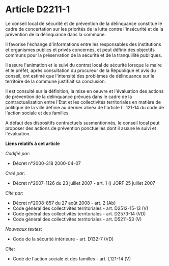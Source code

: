 # Article D2211-1

Le conseil local de sécurité et de prévention de la délinquance constitue le cadre de concertation sur les priorités de la
lutte contre l'insécurité et de la prévention de la délinquance dans la commune. 

Il favorise l'échange d'informations entre les responsables des institutions et organismes publics et privés concernés, et
peut définir des objectifs communs pour la préservation de la sécurité et de la tranquillité publiques. 

Il assure l'animation et le suivi du contrat local de sécurité lorsque le maire et le préfet, après consultation du procureur
de la République et avis du conseil, ont estimé que l'intensité des problèmes de délinquance sur le territoire de la commune
justifiait sa conclusion. 

Il est consulté sur la définition, la mise en oeuvre et l'évaluation des actions de prévention de la délinquance prévues dans
le cadre de la contractualisation entre l'Etat et les collectivités territoriales en matière de politique de la ville définie
au dernier alinéa de l'article L. 121-14 du code de l'action sociale et des familles.

A défaut des dispositifs contractuels susmentionnés, le conseil local peut proposer des actions de prévention ponctuelles
dont il assure le suivi et l'évaluation.

**Liens relatifs à cet article**

_Codifié par_:

  - Décret n°2000-318 2000-04-07

_Créé par_:

  - Décret n°2007-1126 du 23 juillet 2007 - art. 1 () JORF 25 juillet 2007

_Cité par_:

  - Décret n°2008-857 du 27 août 2008 - art. 2 (Ab)
  - Code général des collectivités territoriales - art. D2512-15-13 (V)
  - Code général des collectivités territoriales - art. D2573-14 (VD)
  - Code général des collectivités territoriales - art. D5211-53 (V)

_Nouveaux textes_:

  - Code de la sécurité intérieure - art. D132-7 (VD)

_Cite_:

  - Code de l'action sociale et des familles - art. L121-14 (V)
